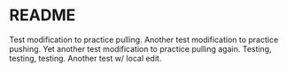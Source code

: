 # README #
Test modification to practice pulling.
Another test modification to practice pushing.
Yet another test modification to practice pulling again.
Testing, testing, testing.
Another test w/ local edit.
